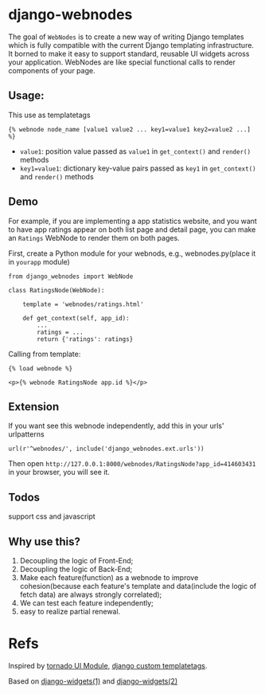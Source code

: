 django-webnodes
===============

The goal of `WebNodes` is to create a new way of writing Django templates which is fully compatible with the current Django templating infrastructure. It borned to make it easy to support standard, reusable UI widgets across your application. WebNodes are like special functional calls to render components of your page.

## Usage:

This use as templatetags

```
{% webnode node_name [value1 value2 ... key1=value1 key2=value2 ...] %}
```
- ``value1``: position value passed as ``value1`` in ``get_context()`` and ``render()`` methods
- ``key1=value1``: dictionary key-value pairs passed as ``key1`` in ``get_context()`` and ``render()`` methods

## Demo

For example, if you are implementing a app statistics website, and you want to have app ratings appear on both list page and detail page, you can make an `Ratings` WebNode to render them on both pages.

First, create a Python module for your webnods, e.g., webnodes.py(place it in ``yourapp`` module)

    from django_webnodes import WebNode

    class RatingsNode(WebNode):

    	template = 'webnodes/ratings.html'

        def get_context(self, app_id):
        	...
	        ratings = ...
    	    return {'ratings': ratings}

Calling from template:

    {% load webnode %}

    <p>{% webnode RatingsNode app.id %}</p>

## Extension

If you want see this webnode independently, add this in your urls' urlpatterns

	url(r'^webnodes/', include('django_webnodes.ext.urls'))

Then open `http://127.0.0.1:8000/webnodes/RatingsNode?app_id=414603431` in your browser, you will see it.

## Todos

support css and javascript

## Why use this?

1. Decoupling the logic of Front-End;
2. Decoupling the logic of Back-End;
3. Make each feature(function) as a webnode to improve cohesion(because each feature's template and data(include the logic of fetch data) are always strongly correlated);
4. We can test each feature independently;
5. easy to realize partial renewal.

# Refs

Inspired by [tornado UI Module](https://github.com/facebook/tornado/blob/master/tornado/web.py), [django custom templatetags](https://docs.djangoproject.com/en/dev/howto/custom-template-tags/).

Based on [django-widgets(1)](https://code.google.com/p/django-widgets) and [django-widgets(2)](https://github.com/marcinn/django-widgets)
